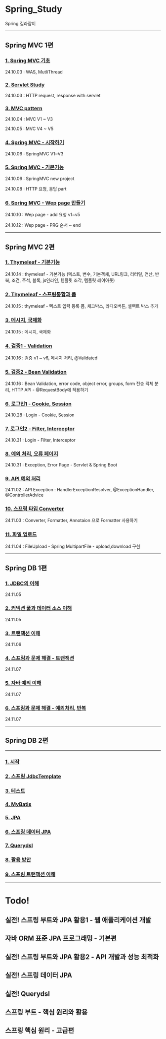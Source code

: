 # Spring_Study
Spring 길라잡이

---

## Spring MVC 1편

### [1. Spring MVC 기초](https://github.com/cjw0324/BackEnd-Study/blob/main/springstudy/springmvc1/StudyNotion/Spring_MVC_%EA%B8%B0%EC%B4%88/Spring_MVC_1.md)
24.10.03 : WAS, MutliThread

### [2. Servlet Study](https://github.com/cjw0324/BackEnd-Study/blob/main/springstudy/springmvc1/StudyNotion/Servlet/2%20Servlet%2011429d746aff8055ab69d003d6cdf34f.md)
24.10.03 : HTTP request, response with servlet

### [3. MVC pattern](https://github.com/cjw0324/BackEnd-Study/blob/main/springstudy/springmvc1/StudyNotion/MVC_framework/MVC%20Framework%20%EB%A7%8C%EB%93%A4%EA%B8%B0%2011529d746aff805c88a6fc67dc0c7e83.md)
24.10.04 : MVC V1 ~ V3

24.10.05 : MVC V4 ~ V5

### [4. Spring MVC - 시작하기](https://github.com/cjw0324/BackEnd-Study/blob/main/springstudy/springmvc1/StudyNotion/Spring_MVC_%EC%8B%9C%EC%9E%91%ED%95%98%EA%B8%B0/Spring%20MVC%20-%20%EC%8B%9C%EC%9E%91%ED%95%98%EA%B8%B0%2011729d746aff80d3a9b3f51d2ff91a53.md)
24.10.06 : SpringMVC V1~V3

### [5. Spring MVC - 기본기능](https://github.com/cjw0324/BackEnd-Study/blob/main/springstudy/springmvc1/StudyNotion/Spring_MVC_%EA%B8%B0%EB%B3%B8%EA%B8%B0%EB%8A%A5/5%20Spring%20MVC%20-%20%EA%B8%B0%EB%B3%B8%20%EA%B8%B0%EB%8A%A5%2011729d746aff80fbb074e34084b78704.md)
24.10.06 : SpringMVC new project

24.10.08 : HTTP 요청, 응답 part

### [6. Spring MVC - Wep page 만들기](https://github.com/cjw0324/BackEnd-Study/blob/main/springstudy/springmvc1/StudyNotion/Spring_MVC_WebPage_%EB%A7%8C%EB%93%A4%EA%B8%B0/6%20Spring%20MVC%20-%20Web%20Page%20%EB%A7%8C%EB%93%A4%EA%B8%B0%2011829d746aff80709bdfebf92d5a1efd.md)
24.10.10 : Wep page - add 요청 v1~v5

24.10.12 : Wep page - PRG 순서 ~ end

---

## Spring MVC 2편

### [1. Thymeleaf - 기본기능](https://github.com/cjw0324/BackEnd-Study/blob/main/springstudy/springmvc2/StudyNotion/thymeleaf_%EA%B8%B0%EB%B3%B8%EA%B8%B0%EB%8A%A5/1%20%ED%83%80%EC%9E%84%EB%A6%AC%ED%94%84%20-%20%EA%B8%B0%EB%B3%B8%EA%B8%B0%EB%8A%A5%2011d29d746aff8049956bda78b7d23e6c.md)
24.10.14 : thymeleaf - 기본기능 (텍스트, 변수, 기본객체, URL링크, 리터럴, 연산, 반복, 조건, 주석, 블록, js인라인, 템플릿 조각, 템플릿 레이아웃)

### [2. Thymeleaf - 스프링통합과 폼](https://github.com/cjw0324/BackEnd-Study/blob/main/springstudy/springmvc2/StudyNotion/thymeleaf_%EC%8A%A4%ED%94%84%EB%A7%81%ED%86%B5%ED%95%A9%EA%B3%BC%ED%8F%BC/2%20%ED%83%80%EC%9E%84%EB%A6%AC%ED%94%84%20-%20%EC%8A%A4%ED%94%84%EB%A7%81%20%ED%86%B5%ED%95%A9%EA%B3%BC%20%ED%8F%BC%2011d29d746aff8064aa88c51c429a6529.md)
24.10.15 : thymeleaf - 텍스트 입력 등록 폼, 체크박스, 라디오버튼, 셀렉트 박스 추가

### [3. 메시지, 국제화](https://github.com/cjw0324/BackEnd-Study/blob/main/springstudy/springmvc2/StudyNotion/%EB%A9%94%EC%8B%9C%EC%A7%80%EA%B5%AD%EC%A0%9C%ED%99%94/3%20%EB%A9%94%EC%8B%9C%EC%A7%80%2C%20%EA%B5%AD%EC%A0%9C%ED%99%94%2011d29d746aff802a8ea0c7d7c432b024.md)
24.10.15 : 메시지, 국제화

### [4. 검증1 - Validation](https://github.com/cjw0324/BackEnd-Study/blob/main/springstudy/springmvc2/StudyNotion/%EA%B2%80%EC%A6%9D1_Validation/4%20%EA%B2%80%EC%A6%9D1%20-%20Validation%2011d29d746aff8028b27fe8e76a4bc371.md)
24.10.16 : 검증 v1 ~ v6, 메시지 처리, @Validated

### [5. 검증2 - Bean Validation](https://github.com/cjw0324/BackEnd-Study/blob/main/springstudy/springmvc2/StudyNotion/%EA%B2%80%EC%A6%9D2_BeanValidation/5%20%EA%B2%80%EC%A6%9D2%20-%20Bean%20Validation%2011d29d746aff80feb45dd9e5732ce3ea.md)
24.10.16 : Bean Validation, error code, object error, groups, form 전송 객체 분리, HTTP API - @RequestBody에 적용하기

### [6. 로그인1 - Cookie, Session](https://github.com/cjw0324/BackEnd-Study/blob/main/springstudy/springmvc2/StudyNotion/%EB%A1%9C%EA%B7%B8%EC%9D%B8%EC%B2%98%EB%A6%AC_%EC%BF%A0%ED%82%A4_%EC%84%B8%EC%85%98_1/6%20%EB%A1%9C%EA%B7%B8%EC%9D%B8%20%EC%B2%98%EB%A6%AC1%20-%20%EC%BF%A0%ED%82%A4%2C%20%EC%84%B8%EC%85%98%2011d29d746aff8071880be1f35fb20cd5.md)
24.10.28 : Login - Cookie, Session

### [7. 로그인2 - Filter, Interceptor](https://github.com/cjw0324/BackEnd-Study/blob/main/springstudy/springmvc2/StudyNotion/%EB%A1%9C%EA%B7%B8%EC%9D%B8%EC%B2%98%EB%A6%AC_%ED%95%84%ED%84%B0_%EC%9D%B8%ED%84%B0%EC%85%89%ED%84%B0_2/7%20%EB%A1%9C%EA%B7%B8%EC%9D%B8%20%EC%B2%98%EB%A6%AC2%20-%20%ED%95%84%ED%84%B0%2C%20%EC%9D%B8%ED%84%B0%EC%85%89%ED%84%B0%2011d29d746aff8010b38bc52f4bdbce3b.md)
24.10.31 : Login - Filter, Interceptor

### [8. 예외 처리, 오류 페이지](https://github.com/cjw0324/BackEnd-Study/blob/main/springstudy/springmvc2/StudyNotion/%EC%98%88%EC%99%B8%EC%B2%98%EB%A6%AC_%EC%98%A4%EB%A5%98%ED%8E%98%EC%9D%B4%EC%A7%80/8%20%EC%98%88%EC%99%B8%20%EC%B2%98%EB%A6%AC%EC%99%80%20%EC%98%A4%EB%A5%98%20%ED%8E%98%EC%9D%B4%EC%A7%80.md)
24.10.31 : Exception, Error Page - Servlet & Spring Boot

### [9. API 예외 처리](https://github.com/cjw0324/BackEnd-Study/blob/main/springstudy/springmvc2/StudyNotion/API_%EC%98%88%EC%99%B8%EC%B2%98%EB%A6%AC/9%20API%20%EC%98%88%EC%99%B8%20%EC%B2%98%EB%A6%AC%2011d29d746aff80a0ad98cd4ea759a997.md)
24.11.02 : API Exception : HandlerExceptionResolver, @ExceptionHandler, @ControllerAdvice

### [10. 스프링 타입 Converter](https://github.com/cjw0324/BackEnd-Study/blob/main/springstudy/springmvc2/StudyNotion/%EC%BB%A8%EB%B2%84%ED%84%B0/10%20%EC%8A%A4%ED%94%84%EB%A7%81%20%ED%83%80%EC%9E%85%20%EC%BB%A8%EB%B2%84%ED%84%B0%2011d29d746aff80d6956ed65ff73de942.md)
24.11.03 : Converter, Formatter, Annotaion 으로 Formatter 사용하기

### [11. 파일 업로드](https://github.com/cjw0324/BackEnd-Study/blob/main/springstudy/springmvc2/StudyNotion/%ED%8C%8C%EC%9D%BC%EC%97%85%EB%A1%9C%EB%93%9C/11%20%ED%8C%8C%EC%9D%BC%20%EC%97%85%EB%A1%9C%EB%93%9C%2011d29d746aff801da9d6cf2980e4423e.md)
24.11.04 : FileUpload - Spring MultipartFile - upload,download 구현

---

## Spring DB 1편

### [1. JDBC의 이해](https://github.com/cjw0324/BackEnd-Study/blob/main/springstudy/springdb1/StudyNotion/JDBC%EC%9D%98%EC%9D%B4%ED%95%B4/1%20JDBC%EC%9D%98%20%EC%9D%B4%ED%95%B4%2013529d746aff80938dd4c97c6785d55c.md)
24.11.05

### [2. 커넥션 풀과 데이터 소스 이해](https://github.com/cjw0324/BackEnd-Study/blob/main/springstudy/springdb1/StudyNotion/%EC%BB%A4%EB%84%A5%EC%85%98%ED%92%80%EA%B3%BC%EB%8D%B0%EC%9D%B4%ED%84%B0%EC%86%8C%EC%8A%A4%EC%9D%B4%ED%95%B4/%EC%BB%A4%EB%84%A5%EC%85%98%20%ED%92%80%EA%B3%BC%20%EB%8D%B0%EC%9D%B4%ED%84%B0%20%EC%86%8C%EC%8A%A4%20%EC%9D%B4%ED%95%B4%2013529d746aff80a2af3cd9c6ce2ed370.md)
24.11.05

### [3. 트랜잭션 이해](https://github.com/cjw0324/BackEnd-Study/blob/main/springstudy/springdb1/StudyNotion/%ED%8A%B8%EB%9E%9C%EC%9E%AD%EC%85%98%EC%9D%B4%ED%95%B4/%ED%8A%B8%EB%9E%9C%EC%9E%AD%EC%85%98%20%EC%9D%B4%ED%95%B4%2013529d746aff8009a10fce1394220a0f.md)
24.11.06

### [4. 스프링과 문제 해결 - 트랜잭션](https://github.com/cjw0324/BackEnd-Study/blob/main/springstudy/springdb1/StudyNotion/%EC%8A%A4%ED%94%84%EB%A7%81%EA%B3%BC%EB%AC%B8%EC%A0%9C%ED%95%B4%EA%B2%B0_%ED%8A%B8%EB%9E%9C%EC%9E%AD%EC%85%98/%EC%8A%A4%ED%94%84%EB%A7%81%EA%B3%BC%20%EB%AC%B8%EC%A0%9C%20%ED%95%B4%EA%B2%B0%20-%20%ED%8A%B8%EB%9E%9C%EC%9E%AD%EC%85%98%2013529d746aff80c8ba87ce02df8ac8e9.md)
24.11.07

### [5. 자바 예외 이해](https://github.com/cjw0324/BackEnd-Study/blob/main/springstudy/springdb1/StudyNotion/%EC%9E%90%EB%B0%94%EC%98%88%EC%99%B8%EC%9D%B4%ED%95%B4/%EC%9E%90%EB%B0%94%20%EC%98%88%EC%99%B8%20%EC%9D%B4%ED%95%B4%2013529d746aff8038add0cb8d74fdd1d2.md)
24.11.07

### [6. 스프링과 문제 해결 - 예외처리, 반복](https://github.com/cjw0324/BackEnd-Study/blob/main/springstudy/springdb1/StudyNotion/%EC%8A%A4%ED%94%84%EB%A7%81%EA%B3%BC%EB%AC%B8%EC%A0%9C%ED%95%B4%EA%B2%B0_%EC%98%88%EC%99%B8%EC%B2%98%EB%A6%AC%EB%B0%98%EB%B3%B5/%EC%8A%A4%ED%94%84%EB%A7%81%EA%B3%BC%20%EB%AC%B8%EC%A0%9C%20%ED%95%B4%EA%B2%B0%20-%20%EC%98%88%EC%99%B8%20%EC%B2%98%EB%A6%AC%2C%20%EB%B0%98%EB%B3%B5%2013529d746aff80e4b33ed63656bbd017.md)
24.11.07

---

## Spring DB 2편
---
### [1. 시작](https://github.com/cjw0324/BackEnd-Study/blob/main/springstudy/springdb2/studynotion/%EC%8B%9C%EC%9E%91/%EC%8B%9C%EC%9E%91%2013729d746aff801ab17ee476f9b83fa6.md)
### [2. 스프링 JdbcTemplate]()
### [3. 테스트](https://github.com/cjw0324/BackEnd-Study/blob/main/springstudy/springdb2/studynotion/%ED%85%8C%EC%8A%A4%ED%8A%B8/%ED%85%8C%EC%8A%A4%ED%8A%B8%2013729d746aff808aa781cbf683612be0.md)
### [4. MyBatis](https://github.com/cjw0324/BackEnd-Study/blob/main/springstudy/springdb2/studynotion/mybatis/MyBatis%2013729d746aff80d28ac7f35d7c730b03.md)
### [5. JPA](https://github.com/cjw0324/BackEnd-Study/blob/main/springstudy/springdb2/studynotion/jpa/JPA%2013729d746aff80a08e6dc965132a40c9.md)
### [6. 스프링 데이터 JPA](https://github.com/cjw0324/BackEnd-Study/blob/main/springstudy/springdb2/studynotion/springdatajpa/%EC%8A%A4%ED%94%84%EB%A7%81%20%EB%8D%B0%EC%9D%B4%ED%84%B0%20JPA%2013729d746aff80328373ca4324867ae4.md)
### [7. Querydsl](https://github.com/cjw0324/BackEnd-Study/blob/main/springstudy/springdb2/studynotion/querydsl/Querydsl%2013729d746aff80f898edf9d498090796.md)
### [8. 활용 방안](https://github.com/cjw0324/BackEnd-Study/blob/main/springstudy/springdb2/studynotion/%ED%99%9C%EC%9A%A9%EB%B0%A9%EC%95%88/%ED%99%9C%EC%9A%A9%20%EB%B0%A9%EC%95%88%2013729d746aff80929376ee73d459ce72.md)
### [9. 스프링 트랜잭션 이해](https://github.com/cjw0324/BackEnd-Study/blob/main/springstudy/springdb2/studynotion/%EC%8A%A4%ED%94%84%EB%A7%81%ED%8A%B8%EB%9E%9C%EC%9E%AD%EC%85%98%EC%9D%B4%ED%95%B4/%EC%8A%A4%ED%94%84%EB%A7%81%20%ED%8A%B8%EB%9E%9C%EC%9E%AD%EC%85%98%20%EC%9D%B4%ED%95%B4%2013729d746aff80a6bd98fadb98dd2a6c.md)

---
# Todo!
## 실전! 스프링 부트와 JPA 활용1 - 웹 애플리케이션 개발
## 자바 ORM 표준 JPA 프로그래밍 - 기본편
## 실전! 스프링 부트와 JPA 활용2 - API 개발과 성능 최적화
## 실전! 스프링 데이터 JPA
## 실전! Querydsl
## 스프링 부트 - 핵심 원리와 활용
## 스프링 핵심 원리 - 고급편
